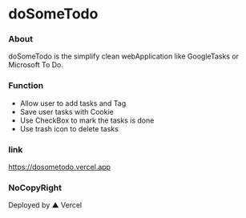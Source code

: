 # doSomeTodo
### About
doSomeTodo is the simplify clean webApplication like GoogleTasks or Microsoft To Do.
### Function
- Allow user to add tasks and Tag
- Save user tasks with Cookie
- Use CheckBox to mark the tasks is done
- Use trash icon to delete tasks
### link
https://dosometodo.vercel.app

### NoCopyRight
Deployed by ▲ Vercel
